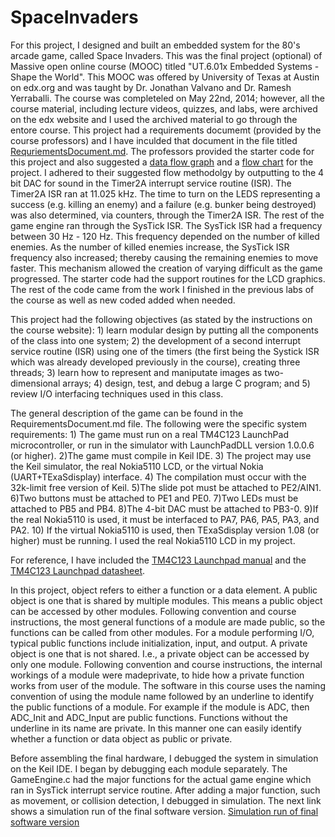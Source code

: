 SpaceInvaders
=============

For this project, I designed and built an embedded system for the 80's arcade game, called Space Invaders. This was the final project (optional) of Massive open online course (MOOC) titled "UT.6.01x Embedded Systems - Shape the World". This MOOC was offered by University of Texas at Austin on edx.org and was taught by Dr. Jonathan Valvano and Dr. Ramesh Yerraballi. The course was completeled on May 22nd, 2014; however, all the course material, including lecture videos, quizzes, and labs, were archived on the edx website and I used the archived material to go through the entore course. This project had a requirements documemt (provided by the course professors) and I have inculded that document in the file titled [RequriementsDocument.md](https://raw.githubusercontent.com/tjqadri101/SpaceInvaders/master/RequriementsDocument.md). The professors provided the starter code for this project and also suggested a [data flow graph](https://raw.githubusercontent.com/tjqadri101/SpaceInvaders/master/Lab15DataFlowGraph.png) and a [flow chart](https://raw.githubusercontent.com/tjqadri101/SpaceInvaders/master/Lab15FlowChart.png) for the project. I adhered to their suggested flow methodolgy by outputting to the 4 bit DAC for sound in the Timer2A interrupt service routine (ISR). The Timer2A ISR ran at 11.025 kHz. The time to turn on the LEDS representing a success (e.g. killing an enemy) and a failure (e.g. bunker being destroyed) was also determined, via counters, through the Timer2A ISR. The rest of the game engine ran through the SysTick ISR. The SysTick ISR had a frequency between 30 Hz - 120 Hz. This frequency depended on the number of killed enemies. As the number of killed enemies increase, the SysTick ISR frequency also increased; thereby causing the remaining enemies to move faster. This mechanism allowed the creation of varying difficult as the game progressed. The starter code had the support routines for the LCD graphics. The rest of the code came from the work I finished in the previous labs of the course as well as new coded added when needed.

This project had the following objectives (as stated by the instructions on the course website): 1) learn modular design by putting all the components of the class into one system; 2) the development of a second interrupt service routine (ISR) using one of the timers (the first being the Systick ISR which was already developed previously in the course), creating three threads; 3) learn how to represent and maniputate images as two-dimensional arrays; 4) design, test, and debug a large C program; and 5) review I/O interfacing techniques used in this class. 

The general description of the game can be found in the RequirementsDocument.md file. The following were the specific system requirements: 1) The game must run on a real TM4C123 LaunchPad microcontroller, or run in the simulator with LaunchPadDLL version 1.0.0.6 (or higher). 2)The game must compile in Keil IDE. 3) The project may use the Keil simulator, the real Nokia5110 LCD, or the virtual Nokia (UART+TExaSdisplay) interface. 4) The compilation must occur with the 32k-limit free version of Keil. 5)The slide pot must be attached to PE2/AIN1. 6)Two buttons must be attached to PE1 and PE0. 7)Two LEDs must be attached to PB5 and PB4. 8)The 4-bit DAC must be attached to PB3-0. 9)If the real Nokia5110 is used, it must be interfaced to PA7, PA6, PA5, PA3, and PA2. 10) If the virtual Nokia5110 is used, then TExaSdisplay version 1.08 (or higher) must be running. I used the real Nokia5110 LCD in my project.

For reference, I have included the [TM4C123 Launchpad manual](https://github.com/tjqadri101/SpaceInvaders/raw/master/TM4C123_LaunchPadUsersManual.pdf) and the [TM4C123 Launchpad datasheet](https://github.com/tjqadri101/SpaceInvaders/raw/master/TM4C123_Datasheet.pdf).

In this project, object refers to either a function or a data element. A public object is one that is shared by multiple modules. This means a public object can be accessed by other modules. Following convention and course instructions, the most general functions of a module are made public, so the functions can be called from other modules. For a module performing I/O, typical public functions include initialization, input, and output. A private object is one that is not shared. I.e., a private object can be accessed by only one module. Following convention and course instructions, the internal workings of a module were madeprivate, to hide how a private function works from user of the module. The software in this course uses the naming convention of using the module name followed by an underline to identify the public functions of a module. For example if the module is ADC, then ADC_Init and ADC_Input are public functions. Functions without the underline in its name are private. In this manner one can easily identify whether a function or data object as public or private.

Before assembling the final hardware, I debugged the system in simulation on the Keil IDE. I began by debugging each module separately. The GameEngine.c had the major functions for the actual game engine which ran in SysTick interrupt service routine. After adding a major function, such as movement, or collision detection, I debugged in simulation. The next link shows a simulation run of the final software version. 
[Simulation run of final software version](http://youtu.be/NSUf1PLbaTU)

